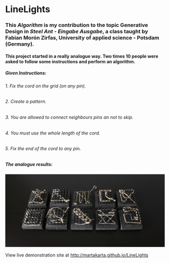 # LineLights
###  This *Algorithm* is my contribution to the topic Generative Design in *Steel Ant - Eingabe Ausgabe*, a class taught by Fabian Morón Zirfas, University of applied science - Potsdam (Germany).
#### This project started in a really analogue way. Two times 10 people were asked to follow some instructions and perform an algorithm.

##### Given Instructions: 
######  1.  Fix the cord on the grid (on any pin).
######  2.  Create a pattern.
######  3.  You are allowed to connect neighbours pins an not to skip.
######  4.  You must use the whole length of the cord.
######  5.  Fix the end of the cord to any pin.

##### The analogue results:

<img src="https://raw.githubusercontent.com/martakarta/LineLights/master/IMG_4503.JPG"/>


View live demonstration site at http://martakarta.github.io/LineLights
